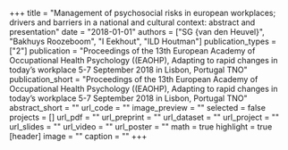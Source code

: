 +++
title = "Management of psychosocial risks in european workplaces; drivers and barriers in a national and cultural context: abstract and presentation"
date = "2018-01-01"
authors = ["SG {van den Heuvel}", "Bakhuys Roozeboom", "I Eekhout", "ILD Houtman"]
publication_types = ["2"]
publication = "Proceedings of the 13th European Academy of Occupational Health Psychology ((EAOHP), Adapting to rapid changes in today’s workplace 5-7 September 2018 in Lisbon, Portugal TNO"
publication_short = "Proceedings of the 13th European Academy of Occupational Health Psychology ((EAOHP), Adapting to rapid changes in today’s workplace 5-7 September 2018 in Lisbon, Portugal TNO"
abstract_short = ""
url_code = ""
image_preview = ""
selected = false
projects = []
url_pdf = ""
url_preprint = ""
url_dataset = ""
url_project = ""
url_slides = ""
url_video = ""
url_poster = ""
math = true
highlight = true
[header]
image = ""
caption = ""
+++
